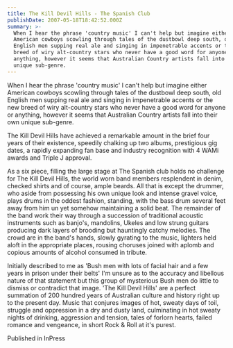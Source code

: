 ```yaml
---
title: The Kill Devil Hills - The Spanish Club
publishDate: 2007-05-18T18:42:52.000Z
summary: >-
  When I hear the phrase 'country music' I can't help but imagine either
  American cowboys scowling through tales of the dustbowl deep south, old
  English men supping real ale and singing in impenetrable accents or the new
  breed of wiry alt-country stars who never have a good word for anyone or
  anything, however it seems that Australian Country artists fall into their own
  unique sub-genre.
---
```

When I hear the phrase 'country music' I can't help but imagine either American cowboys scowling through tales of the dustbowl deep south, old English men supping real ale and singing in impenetrable accents or the new breed of wiry alt-country stars who never have a good word for anyone or anything, however it seems that Australian Country artists fall into their own unique sub-genre.

The Kill Devil Hills have achieved a remarkable amount in the brief four years of their existence, speedily chalking up two albums, prestigious gig dates, a rapidly expanding fan base and industry recognition with 4 WAMi awards and Triple J approval.

As a six piece, filling the large stage at The Spanish club holds no challenge for The Kill Devil Hills, the world worn band members resplendent in denim, checked shirts and of course, ample beards. All that is except the drummer, who aside from possessing his own unique look and intense gravel voice, plays drums in the oddest fashion, standing, with the bass drum several feet away from him un yet somehow maintaining a solid beat. The remainder of the band work their way through a succession of traditional acoustic instruments such as banjo's, mandolins, Ukeles and low strung guitars producing dark layers of brooding but hauntingly catchy melodies. The crowd are in the band's hands, slowly gyrating to the music, lighters held aloft in the appropriate places, rousing choruses joined with aplomb and copious amounts of alcohol consumed in tribute.

Initially described to me as 'Bush men with lots of facial hair and a few years in prison under their belts' I'm unsure as to the accuracy and libellous nature of that statement but this group of mysterious Bush men do little to dismiss or contradict that image. 'The Kill Devil Hills' are a perfect summation of 200 hundred years of Australian culture and history right up to the present day. Music that conjures images of hot, sweaty days of toil, struggle and oppression in a dry and dusty land, culminating in hot sweaty nights of drinking, aggression and tension, tales of forlorn hearts, failed romance and vengeance, in short Rock & Roll at it's purest. 


Published in InPress
